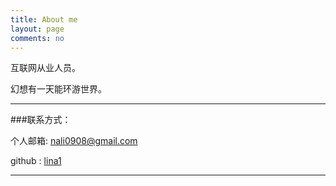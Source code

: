 ```yaml
---
title: About me
layout: page
comments: no
---
```

互联网从业人员。

幻想有一天能环游世界。

----

###联系方式：

个人邮箱: [nali0908@gmail.com](mailto:nali0908@gmail.com)
<!--新浪微博: [webfrogs](http://weibo.com/unknownli-->
<!--豆瓣：[网蛙](http://www.douban.com/people/unknownli/)-->
github : [lina1](https://github.com/lina1)
<!--twitter: [unknownln](https://twitter.com/unknownln)
-->

----




